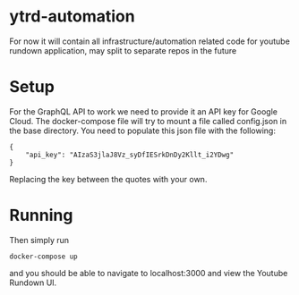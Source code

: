 # ytrd-automation
For now it will contain all infrastructure/automation related code for youtube rundown application, may split to separate repos in the future

# Setup

For the GraphQL API to work we need to provide it an API key for Google Cloud. 
The docker-compose file will try to mount a file called config.json in the base directory. 
You need to populate this json file with the following: 

```
{
    "api_key": "AIzaS3jlaJ8Vz_syDfIESrkDnDy2Kllt_i2YDwg"
}
```

Replacing the key between the quotes with your own.

# Running

Then simply run
```
docker-compose up
```
and you should be able to navigate to localhost:3000 and view the Youtube Rundown UI.